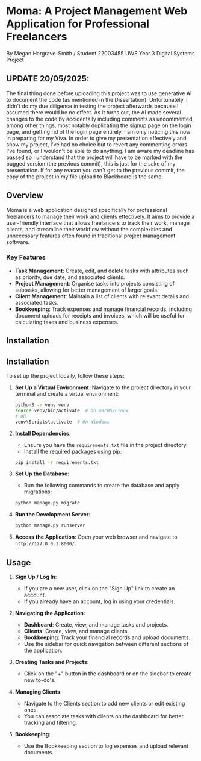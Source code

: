 # Moma: A Project Management Web Application for Professional Freelancers
By Megan Hargrave-Smith / Student 22003455
UWE Year 3 Digital Systems Project

## UPDATE 20/05/2025:
The final thing done before uploading this project was to use generative AI to document the code (as mentioned in the Dissertation).
Unfortunately, I didn't do my due diligence in testing the project afterwards because I assumed there would be no effect. As it turns out, the AI made several changes to the code by accidentally including comments as uncommented, among other things, most notably duplicating the signup page on the login page, and getting rid of the login page entirely. I am only noticing this now in preparing for my Viva. In order to give my presentation effectively and show my project, I've had no choice but to revert any commenting errors I've found, or I wouldn't be able to do anything. I am aware my deadline has passed so I understand that the project will have to be marked with the bugged version (the previous commit), this is just for the sake of my presentation. If for any reason you can't get to the previous commit, the copy of the project in my file upload to Blackboard is the same. 

## Overview

Moma is a web application designed specifically for professional freelancers to manage their work and clients effectively. It aims to provide a user-friendly interface that allows freelancers to track their work, manage clients, and streamline their workflow without the complexities and unnecessary features often found in traditional project management software.

### Key Features

- **Task Management**: Create, edit, and delete tasks with attributes such as priority, due date, and associated clients.
- **Project Management**: Organise tasks into projects consisting of subtasks, allowing for better management of larger goals.
- **Client Management**: Maintain a list of clients with relevant details and associated tasks.
- **Bookkeeping**: Track expenses and manage financial records, including document uploads for receipts and invoices, which will be useful for calculating taxes and business expenses.

## Installation

## Installation

To set up the project locally, follow these steps:

1. **Set Up a Virtual Environment**:
   Navigate to the project directory in your terminal and create a virtual environment:
   ```bash
   python3 -m venv venv
   source venv/bin/activate  # On macOS/Linux
   # OR
   venv\Scripts\activate  # On Windows
   ```

2. **Install Dependencies**:
   - Ensure you have the `requirements.txt` file in the project directory.
   - Install the required packages using pip:
   ```bash
   pip install -r requirements.txt
   ```

3. **Set Up the Database**:
   - Run the following commands to create the database and apply migrations:
   ```bash
   python manage.py migrate
   ```

4. **Run the Development Server**:
   ```bash
   python manage.py runserver
   ```

6. **Access the Application**:
   Open your web browser and navigate to `http://127.0.0.1:8000/`.

## Usage

1. **Sign Up / Log In**:
   - If you are a new user, click on the "Sign Up" link to create an account.
   - If you already have an account, log in using your credentials.

2. **Navigating the Application**:
   - **Dashboard**: Create, view, and manage tasks and projects.
   - **Clients**: Create, view, and manage clients.
   - **Bookkeeping**: Track your financial records and upload documents.
   - Use the sidebar for quick navigation between different sections of the application.

3. **Creating Tasks and Projects**:
   - Click on the "+" button in the dashboard or on the sidebar to create new to-do's.

5. **Managing Clients**:
   - Navigate to the Clients section to add new clients or edit existing ones.
   - You can associate tasks with clients on the dashboard for better tracking and filtering.

6. **Bookkeeping**:
   - Use the Bookkeeping section to log expenses and upload relevant documents.